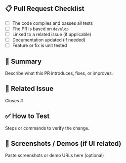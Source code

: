 ## 📋 Pull Request Checklist

- [ ] The code compiles and passes all tests
- [ ] The PR is based on `develop`
- [ ] Linked to a related issue (if applicable)
- [ ] Documentation updated (if needed)
- [ ] Feature or fix is unit tested

## 🧠 Summary

Describe what this PR introduces, fixes, or improves.

## 🔗 Related Issue

Closes #

## ✅ How to Test

Steps or commands to verify the change.

## 📸 Screenshots / Demos (if UI related)

Paste screenshots or demo URLs here (optional)